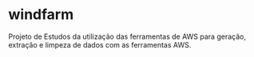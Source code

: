 # windfarm
Projeto de Estudos da utilização das ferramentas de AWS para geração, extração e limpeza de dados com as ferramentas AWS.
